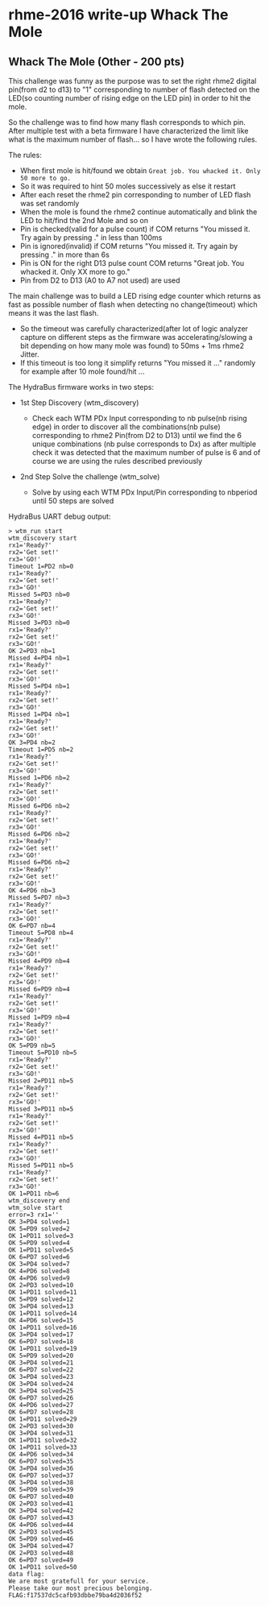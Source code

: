# rhme-2016 write-up Whack The Mole

<a name="whackthemole"></a>
## Whack The Mole (Other - 200 pts)

This challenge was funny as the purpose was to set the right rhme2 digital pin(from d2 to d13) to "1" corresponding to number of flash detected on the LED(so counting number of rising edge on the LED pin) in order to hit the mole.

So the challenge was to find how many flash corresponds to which pin.
After multiple test with a beta firmware I have characterized the limit like what is the maximum number of flash... so I have wrote the following rules.

The rules:
* When first mole is hit/found we obtain `Great job. You whacked it. Only 50 more to go.`
 * So it was required to hint 50 moles successively as else it restart
 * After each reset the rhme2 pin corresponding to number of LED flash was set randomly
 * When the mole is found the rhme2 continue automatically and blink the LED to hit/find the 2nd Mole and so on
* Pin is checked(valid for a pulse count) if COM returns "You missed it. Try again by pressing <Enter>." in less than 100ms
* Pin is ignored(invalid) if COM returns "You missed it. Try again by pressing <Enter>." in more than 6s
* Pin is ON for the right D13 pulse count COM returns "Great job. You whacked it. Only XX more to go."
* Pin from D2 to D13 (A0 to A7 not used) are used

The main challenge was to build a LED rising edge counter which returns as fast as possible number of flash when detecting no change(timeout) which means it was the last flash.
 * So the timeout was carefully characterized(after lot of logic analyzer capture on different steps as the firmware was accelerating/slowing a bit depending on how many mole was found) to 50ms + 1ms rhme2 Jitter.
 * If this timeout is too long it simplify returns "You missed it ..." randomly for example after 10 mole found/hit ...

The HydraBus firmware works in two steps:
* 1st Step Discovery (wtm_discovery)
  * Check each WTM PDx Input corresponding to nb pulse(nb rising edge) in order to discover all the combinations(nb pulse) corresponding to rhme2 Pin(from D2 to D13) until we find the 6 unique combinations (nb pulse corresponds to Dx) as after multiple check it was detected that the maximum number of pulse is 6 and of course we are using the rules described previously
  
* 2nd Step Solve the challenge (wtm_solve)
  * Solve by using each WTM PDx Input/Pin corresponding to nbperiod until 50 steps are solved

HydraBus UART debug output:
```
> wtm_run start
wtm_discovery start
rx1='Ready?'
rx2='Get set!'
rx3='GO!'
Timeout 1=PD2 nb=0
rx1='Ready?'
rx2='Get set!'
rx3='GO!'
Missed 5=PD3 nb=0
rx1='Ready?'
rx2='Get set!'
rx3='GO!'
Missed 3=PD3 nb=0
rx1='Ready?'
rx2='Get set!'
rx3='GO!'
OK 2=PD3 nb=1
Missed 4=PD4 nb=1
rx1='Ready?'
rx2='Get set!'
rx3='GO!'
Missed 5=PD4 nb=1
rx1='Ready?'
rx2='Get set!'
rx3='GO!'
Missed 1=PD4 nb=1
rx1='Ready?'
rx2='Get set!'
rx3='GO!'
OK 3=PD4 nb=2
Timeout 1=PD5 nb=2
rx1='Ready?'
rx2='Get set!'
rx3='GO!'
Missed 1=PD6 nb=2
rx1='Ready?'
rx2='Get set!'
rx3='GO!'
Missed 6=PD6 nb=2
rx1='Ready?'
rx2='Get set!'
rx3='GO!'
Missed 6=PD6 nb=2
rx1='Ready?'
rx2='Get set!'
rx3='GO!'
Missed 6=PD6 nb=2
rx1='Ready?'
rx2='Get set!'
rx3='GO!'
OK 4=PD6 nb=3
Missed 5=PD7 nb=3
rx1='Ready?'
rx2='Get set!'
rx3='GO!'
OK 6=PD7 nb=4
Timeout 5=PD8 nb=4
rx1='Ready?'
rx2='Get set!'
rx3='GO!'
Missed 4=PD9 nb=4
rx1='Ready?'
rx2='Get set!'
rx3='GO!'
Missed 6=PD9 nb=4
rx1='Ready?'
rx2='Get set!'
rx3='GO!'
Missed 1=PD9 nb=4
rx1='Ready?'
rx2='Get set!'
rx3='GO!'
OK 5=PD9 nb=5
Timeout 5=PD10 nb=5
rx1='Ready?'
rx2='Get set!'
rx3='GO!'
Missed 2=PD11 nb=5
rx1='Ready?'
rx2='Get set!'
rx3='GO!'
Missed 3=PD11 nb=5
rx1='Ready?'
rx2='Get set!'
rx3='GO!'
Missed 4=PD11 nb=5
rx1='Ready?'
rx2='Get set!'
rx3='GO!'
Missed 5=PD11 nb=5
rx1='Ready?'
rx2='Get set!'
rx3='GO!'
OK 1=PD11 nb=6
wtm_discovery end
wtm_solve start
error=3 rx1=''
OK 3=PD4 solved=1
OK 5=PD9 solved=2
OK 1=PD11 solved=3
OK 5=PD9 solved=4
OK 1=PD11 solved=5
OK 6=PD7 solved=6
OK 3=PD4 solved=7
OK 4=PD6 solved=8
OK 4=PD6 solved=9
OK 2=PD3 solved=10
OK 1=PD11 solved=11
OK 5=PD9 solved=12
OK 3=PD4 solved=13
OK 1=PD11 solved=14
OK 4=PD6 solved=15
OK 1=PD11 solved=16
OK 3=PD4 solved=17
OK 6=PD7 solved=18
OK 1=PD11 solved=19
OK 5=PD9 solved=20
OK 3=PD4 solved=21
OK 6=PD7 solved=22
OK 3=PD4 solved=23
OK 3=PD4 solved=24
OK 3=PD4 solved=25
OK 6=PD7 solved=26
OK 4=PD6 solved=27
OK 6=PD7 solved=28
OK 1=PD11 solved=29
OK 2=PD3 solved=30
OK 3=PD4 solved=31
OK 1=PD11 solved=32
OK 1=PD11 solved=33
OK 4=PD6 solved=34
OK 6=PD7 solved=35
OK 3=PD4 solved=36
OK 6=PD7 solved=37
OK 3=PD4 solved=38
OK 5=PD9 solved=39
OK 6=PD7 solved=40
OK 2=PD3 solved=41
OK 3=PD4 solved=42
OK 6=PD7 solved=43
OK 4=PD6 solved=44
OK 2=PD3 solved=45
OK 5=PD9 solved=46
OK 3=PD4 solved=47
OK 2=PD3 solved=48
OK 6=PD7 solved=49
OK 1=PD11 solved=50
data flag:
We are most gratefull for your service.
Please take our most precious belonging.
FLAG:f17537dc5cafb93dbbe79ba4d2036f52
```
